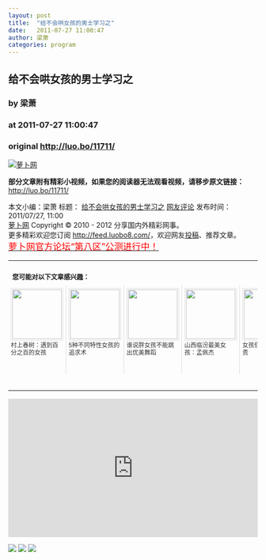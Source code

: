 ```yaml
---
layout: post
title:  "给不会哄女孩的男士学习之"
date:   2011-07-27 11:00:47
author: 梁萧
categories: program
---
```


## 给不会哄女孩的男士学习之
### by 梁萧
### at 2011-07-27 11:00:47
### original <http://luo.bo/11711/>

<p><a title="萝卜网" href="http://dulei.si/files/2011/07/25/f1bf119c78f69089abaaf9abaaf87340.jpg"><img src="http://dulei.si/files/2011/07/25/f1bf119c78f69089abaaf9abaaf87340.jpg" alt="萝卜网" title="萝卜网" border="0"></a></p><p><strong>部分文章附有精彩小视频，如果您的阅读器无法观看视频，请移步原文链接：</strong> <a href="http://luo.bo/11711/" title="给不会哄女孩的男士学习之">http://luo.bo/11711/</a></p> 本文小编：梁萧 标题： <a href="http://luo.bo/11711/" title="给不会哄女孩的男士学习之">给不会哄女孩的男士学习之</a> <a href="http://luo.bo/11711/#comments" title="to the comments">网友评论</a> 发布时间：2011/07/27, 11:00 <br> <a href="http://luo.bo/" title="萝卜网 - 人人都是艺术家">萝卜网</a> Copyright ©   2010 - 2012 分享国内外精彩网事。<br> 更多精彩欢迎您订阅 <a href="http://feed.luobo8.com/">http://feed.luobo8.com/</a>，欢迎网友<a href="http://luo.bo/delivery/">投稿</a>、推荐文章。<br> <a href="http://luo.bo/8888/"><font color="red" size="4">萝卜网官方论坛“第八区”公测进行中！</font></a><br><table cellspacing="0" cellpadding="3" border="0" style="clear:both"><tr><td colspan="5"><b><font size="-1" style="display:block!important;padding:20px 0 5px!important">您可能对以下文章感兴趣：</font></b></td></tr><tr><td width="106" valign="top" style="padding:5px!important;margin:0!important"> <a title="村上春树：遇到百分之百的女孩" style="text-decoration:none!important" href="http://app.wumii.com/ext/redirect.htm?url=http%3A%2F%2Fluo.bo%2F10988%2F&amp;from=http%3A%2F%2Fluo.bo%2F11711%2F"> <img style="margin:0!important;padding:2px!important;border:1px solid #dddddd!important;width:100px!important;height:100px!important" src="http://static.wumii.com/site_images/2011/07/11/17040047.jpg" width="100px" height="100px"><br> <font size="-1" color="#333333" style="display:block!important;line-height:15px!important;width:106px!important;font:12px/15px arial!important;height:60px!important;margin:3px 0 0 0!important;padding:0!important;overflow:hidden!important">村上春树：遇到百分之百的女孩</font> </a></td><td width="106" valign="top" style="padding:5px!important;margin:0!important;border-left:1px solid #dddddd!important"> <a title="5种不同特性女孩的追求术" style="text-decoration:none!important" href="http://app.wumii.com/ext/redirect.htm?url=http%3A%2F%2Fluo.bo%2F10658%2F&amp;from=http%3A%2F%2Fluo.bo%2F11711%2F"> <img style="margin:0!important;padding:2px!important;border:1px solid #dddddd!important;width:100px!important;height:100px!important" src="http://static.wumii.com/site_images/2011/07/05/16284073.jpg" width="100px" height="100px"><br> <font size="-1" color="#333333" style="display:block!important;line-height:15px!important;width:106px!important;font:12px/15px arial!important;height:60px!important;margin:3px 0 0 0!important;padding:0!important;overflow:hidden!important">5种不同特性女孩的追求术</font> </a></td><td width="106" valign="top" style="padding:5px!important;margin:0!important;border-left:1px solid #dddddd!important"> <a title="谁说胖女孩不能跳出优美舞蹈" style="text-decoration:none!important" href="http://app.wumii.com/ext/redirect.htm?url=http%3A%2F%2Fluo.bo%2F10905%2F&amp;from=http%3A%2F%2Fluo.bo%2F11711%2F"> <img style="margin:0!important;padding:2px!important;border:1px solid #dddddd!important;width:100px!important;height:100px!important" src="http://static.wumii.com/site_images/2011/07/10/16841552.jpg" width="100px" height="100px"><br> <font size="-1" color="#333333" style="display:block!important;line-height:15px!important;width:106px!important;font:12px/15px arial!important;height:60px!important;margin:3px 0 0 0!important;padding:0!important;overflow:hidden!important">谁说胖女孩不能跳出优美舞蹈</font> </a></td><td width="106" valign="top" style="padding:5px!important;margin:0!important;border-left:1px solid #dddddd!important"> <a title="山西临汾最美女孩：孟佩杰" style="text-decoration:none!important" href="http://app.wumii.com/ext/redirect.htm?url=http%3A%2F%2Fluo.bo%2F10050%2F&amp;from=http%3A%2F%2Fluo.bo%2F11711%2F"> <img style="margin:0!important;padding:2px!important;border:1px solid #dddddd!important;width:100px!important;height:100px!important" src="http://static.wumii.com/site_images/2011/06/22/13850282.jpg" width="100px" height="100px"><br> <font size="-1" color="#333333" style="display:block!important;line-height:15px!important;width:106px!important;font:12px/15px arial!important;height:60px!important;margin:3px 0 0 0!important;padding:0!important;overflow:hidden!important">山西临汾最美女孩：孟佩杰</font> </a></td><td width="106" valign="top" style="padding:5px!important;margin:0!important;border-left:1px solid #dddddd!important"> <a title="女孩们请对自己负责" style="text-decoration:none!important" href="http://app.wumii.com/ext/redirect.htm?url=http%3A%2F%2Fluo.bo%2F2950%2F&amp;from=http%3A%2F%2Fluo.bo%2F11711%2F"> <img style="margin:0!important;padding:2px!important;border:1px solid #dddddd!important;width:100px!important;height:100px!important" src="http://static.wumii.com/site_images/2010/11/25/1076159.jpg" width="100px" height="100px"><br> <font size="-1" color="#333333" style="display:block!important;line-height:15px!important;width:106px!important;font:12px/15px arial!important;height:60px!important;margin:3px 0 0 0!important;padding:0!important;overflow:hidden!important">女孩们请对自己负责</font> </a></td></tr><tr><td colspan="5" align="right"> <a style="text-decoration:none!important" href="http://www.wumii.com/widget/relatedItems.htm" title="无觅相关文章插件"> <font size="-1" color="#bbbbbb" style="display:block!important;font-family:arial!important;padding:5px 0!important;font-size:12px!important;color:#bbb!important">无觅</font> </a></td></tr></table><p><iframe src="http://feedads.g.doubleclick.net/~ah/f/7sv1ooo89v8jfelhdjk8plpa64/300/250?ca=1&amp;fh=280#http%3A%2F%2Fluo.bo%2F11711%2F" width="100%" height="280" frameborder="0" scrolling="no" marginwidth="0" marginheight="0"></iframe></p><div>
<a href="http://feeds.feedburner.com/~ff/tamd?a=IE2z3EoUhRc:pXZpoWjniuE:yIl2AUoC8zA"><img src="http://feeds.feedburner.com/~ff/tamd?d=yIl2AUoC8zA" border="0"></a> <a href="http://feeds.feedburner.com/~ff/tamd?a=IE2z3EoUhRc:pXZpoWjniuE:qj6IDK7rITs"><img src="http://feeds.feedburner.com/~ff/tamd?d=qj6IDK7rITs" border="0"></a> <a href="http://feeds.feedburner.com/~ff/tamd?a=IE2z3EoUhRc:pXZpoWjniuE:-BTjWOF_DHI"><img src="http://feeds.feedburner.com/~ff/tamd?i=IE2z3EoUhRc:pXZpoWjniuE:-BTjWOF_DHI" border="0"></a>
</div>